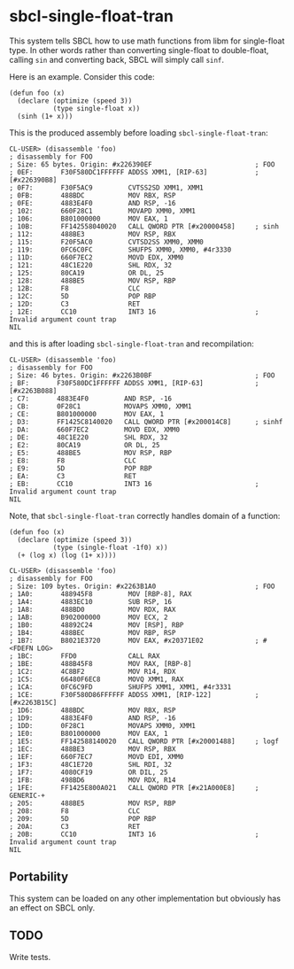 # sbcl-single-float-tran

This system tells SBCL how to use math functions from libm for single-float
type. In other words rather than converting single-float to double-float,
calling `sin` and converting back, SBCL will simply call `sinf`.

Here is an example. Consider this code:

~~~~{.lisp}
(defun foo (x)
  (declare (optimize (speed 3))
           (type single-float x))
  (sinh (1+ x)))
~~~~

This is the produced assembly before loading `sbcl-single-float-tran`:

~~~~
CL-USER> (disassemble 'foo)
; disassembly for FOO
; Size: 65 bytes. Origin: #x226390EF                          ; FOO
; 0EF:       F30F580DC1FFFFFF ADDSS XMM1, [RIP-63]            ; [#x226390B8]
; 0F7:       F30F5AC9         CVTSS2SD XMM1, XMM1
; 0FB:       488BDC           MOV RBX, RSP
; 0FE:       4883E4F0         AND RSP, -16
; 102:       660F28C1         MOVAPD XMM0, XMM1
; 106:       B801000000       MOV EAX, 1
; 10B:       FF142558040020   CALL QWORD PTR [#x20000458]     ; sinh
; 112:       488BE3           MOV RSP, RBX
; 115:       F20F5AC0         CVTSD2SS XMM0, XMM0
; 119:       0FC6C0FC         SHUFPS XMM0, XMM0, #4r3330
; 11D:       660F7EC2         MOVD EDX, XMM0
; 121:       48C1E220         SHL RDX, 32
; 125:       80CA19           OR DL, 25
; 128:       488BE5           MOV RSP, RBP
; 12B:       F8               CLC
; 12C:       5D               POP RBP
; 12D:       C3               RET
; 12E:       CC10             INT3 16                         ; Invalid argument count trap
NIL
~~~~

and this is after loading `sbcl-single-float-tran` and recompilation:

~~~~
CL-USER> (disassemble 'foo)
; disassembly for FOO
; Size: 46 bytes. Origin: #x2263B0BF                          ; FOO
; BF:       F30F580DC1FFFFFF ADDSS XMM1, [RIP-63]             ; [#x2263B088]
; C7:       4883E4F0         AND RSP, -16
; CB:       0F28C1           MOVAPS XMM0, XMM1
; CE:       B801000000       MOV EAX, 1
; D3:       FF1425C8140020   CALL QWORD PTR [#x200014C8]      ; sinhf
; DA:       660F7EC2         MOVD EDX, XMM0
; DE:       48C1E220         SHL RDX, 32
; E2:       80CA19           OR DL, 25
; E5:       488BE5           MOV RSP, RBP
; E8:       F8               CLC
; E9:       5D               POP RBP
; EA:       C3               RET
; EB:       CC10             INT3 16                          ; Invalid argument count trap
NIL
~~~~

Note, that `sbcl-single-float-tran` correctly handles domain of a function:

~~~~{.lisp}
(defun foo (x)
  (declare (optimize (speed 3))
           (type (single-float -1f0) x))
  (+ (log x) (log (1+ x))))
~~~~

~~~~
CL-USER> (disassemble 'foo)
; disassembly for FOO
; Size: 109 bytes. Origin: #x2263B1A0                         ; FOO
; 1A0:       488945F8         MOV [RBP-8], RAX
; 1A4:       4883EC10         SUB RSP, 16
; 1A8:       488BD0           MOV RDX, RAX
; 1AB:       B902000000       MOV ECX, 2
; 1B0:       48892C24         MOV [RSP], RBP
; 1B4:       488BEC           MOV RBP, RSP
; 1B7:       B8021E3720       MOV EAX, #x20371E02             ; #<FDEFN LOG>
; 1BC:       FFD0             CALL RAX
; 1BE:       488B45F8         MOV RAX, [RBP-8]
; 1C2:       4C8BF2           MOV R14, RDX
; 1C5:       66480F6EC8       MOVQ XMM1, RAX
; 1CA:       0FC6C9FD         SHUFPS XMM1, XMM1, #4r3331
; 1CE:       F30F580D86FFFFFF ADDSS XMM1, [RIP-122]           ; [#x2263B15C]
; 1D6:       488BDC           MOV RBX, RSP
; 1D9:       4883E4F0         AND RSP, -16
; 1DD:       0F28C1           MOVAPS XMM0, XMM1
; 1E0:       B801000000       MOV EAX, 1
; 1E5:       FF142588140020   CALL QWORD PTR [#x20001488]     ; logf
; 1EC:       488BE3           MOV RSP, RBX
; 1EF:       660F7EC7         MOVD EDI, XMM0
; 1F3:       48C1E720         SHL RDI, 32
; 1F7:       4080CF19         OR DIL, 25
; 1FB:       498BD6           MOV RDX, R14
; 1FE:       FF1425E800A021   CALL QWORD PTR [#x21A000E8]     ; GENERIC-+
; 205:       488BE5           MOV RSP, RBP
; 208:       F8               CLC
; 209:       5D               POP RBP
; 20A:       C3               RET
; 20B:       CC10             INT3 16                         ; Invalid argument count trap
NIL
~~~~

## Portability

This system can be loaded on any other implementation but obviously has an
effect on SBCL only.

## TODO

Write tests.
